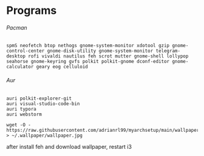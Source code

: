 # Programs

###### Pacman

```shell
spmS neofetch btop nethogs gnome-system-monitor xdotool gzip gnome-control-center gnome-disk-utility gnome-system-monitor telegram-desktop rofi vivaldi nautilus feh scrot mutter gnome-shell lollypop seahorse gnome-keyring gvfs polkit polkit-gnome dconf-editor gnome-calculator geary eog celluloid
```



###### Aur

```shell
auri polkit-explorer-git
auri visual-studio-code-bin
auri typora
auri webstorm
```



```
wget -O - https://raw.githubusercontent.com/adrianrl99/myarchsetup/main/wallpaper/wallpaper.jpg > ~/.wallpaper/wallpaper.jpg
```

after install feh and download wallpaper, restart i3
